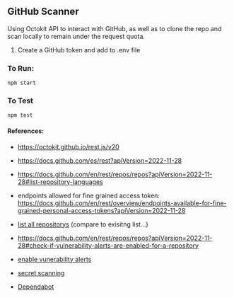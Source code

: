 ## GitHub Scanner

Using Octokit API to interact with GitHub, as well as to clone the repo and scan locally to remain under the request quota.  

1. Create a GitHub token and add to .env file
### To Run:

``` 
npm start 
``` 

### To Test
```
npm test
```

#### References:
* https://octokit.github.io/rest.js/v20

* https://docs.github.com/es/rest?apiVersion=2022-11-28

* https://docs.github.com/en/rest/repos/repos?apiVersion=2022-11-28#list-repository-languages

* endpoints allowed for fine grained access token:
https://docs.github.com/en/rest/overview/endpoints-available-for-fine-grained-personal-access-tokens?apiVersion=2022-11-28

* [list all repositorys](https://docs.github.com/en/rest/repos/repos?apiVersion=2022-11-28#list-organization-repositories) (compare to exisitng list...)
* https://docs.github.com/en/rest/repos/repos?apiVersion=2022-11-28#check-if-vulnerability-alerts-are-enabled-for-a-repository
* [enable vunerability alerts](https://docs.github.com/en/rest/repos/repos?apiVersion=2022-11-28#enable-vulnerability-alerts)
* [secret scanning](https://docs.github.com/en/rest/secret-scanning/secret-scanning?apiVersion=2022-11-28)
* [Dependabot](https://docs.github.com/en/rest/dependabot/alerts?apiVersion=2022-11-28)






